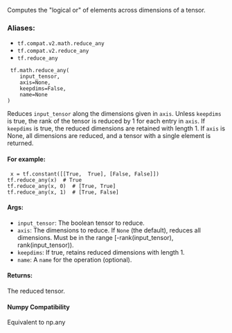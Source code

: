 Computes the "logical or" of elements across dimensions of a tensor.
### Aliases:
- `tf.compat.v2.math.reduce_any`
- `tf.compat.v2.reduce_any`
- `tf.reduce_any`

```
 tf.math.reduce_any(
    input_tensor,
    axis=None,
    keepdims=False,
    name=None
)
```
Reduces `input_tensor` along the dimensions given in `axis`. Unless `keepdims` is true, the rank of the tensor is reduced by 1 for each entry in `axis`. If `keepdims` is true, the reduced dimensions are retained with length 1.
If `axis` is None, all dimensions are reduced, and a tensor with a single element is returned.
#### For example:

```
 x = tf.constant([[True,  True], [False, False]])
tf.reduce_any(x)  # True
tf.reduce_any(x, 0)  # [True, True]
tf.reduce_any(x, 1)  # [True, False]
```
#### Args:
- `input_tensor`: The boolean tensor to reduce.
- `axis`: The dimensions to reduce. If `None` (the default), reduces all dimensions. Must be in the range [-rank(input_tensor), rank(input_tensor)).
- `keepdims`: If true, retains reduced dimensions with length 1.
- `name`: A `name` for the operation (optional).
#### Returns:
The reduced tensor.
#### Numpy Compatibility
Equivalent to np.any
